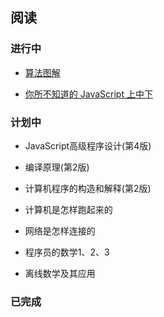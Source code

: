 ## 阅读

### 进行中

* [算法图解](https://github.com/egonSchiele/grokking_algorithms)

* [你所不知道的 JavaScript 上中下](https://github.com/getify/You-Dont-Know-JS)

### 计划中

* JavaScript高级程序设计(第4版)

* 编译原理(第2版)

* 计算机程序的构造和解释(第2版)

* 计算机是怎样跑起来的

* 网络是怎样连接的

* 程序员的数学1、2、3

* 离线数学及其应用

### 已完成

